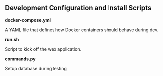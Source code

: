 ## Development Configuration and Install Scripts

**docker-compose.yml**

A YAML file that defines how Docker containers should behave during dev.

**run.sh**

Script to kick off the web application.

**commands.py**

Setup database during testing
